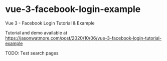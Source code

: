 # vue-3-facebook-login-example

Vue 3 - Facebook Login Tutorial & Example

Tutorial and demo available at https://jasonwatmore.com/post/2020/10/06/vue-3-facebook-login-tutorial-example

TODO: Test search pages